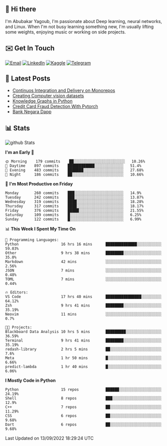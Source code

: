 ## 👋 Hi there

I'm Abubakar Yagoub, I'm passionate about Deep learning, neural networks, and
Linux. When I'm not busy learning something new, I'm usually lifting some
weights, enjoying music or working on side projects.

## ✉️ Get In Touch

[![Email](https://img.shields.io/badge/Email-f1f1f1?style=for-the-badge&logo=gmail&logoColor=0f111a)](mailto:git@blacksuan19.dev)
[![LinkedIn](https://img.shields.io/badge/LinkedIn-0077B5?style=for-the-badge&logo=linkedin&logoColor=white)](https://www.linkedin.com/in/blacksuan19/)
[![Kaggle](https://img.shields.io/badge/Kaggle-5acfff?style=for-the-badge&logo=kaggle&logoColor=white)](http://kaggle.com/abubakaryagob/)
[![Telegram](https://img.shields.io/badge/Telegram-2CA5E0?style=for-the-badge&logo=telegram&logoColor=white)](https://t.me/blacksuan19)

## 📩 Latest Posts

<!-- BLOG-POST-LIST:START -->
- [Continuos Integration and Delivery on Monorepos](http://blacksuan19.dev/blog/github-actions-monorepos/)
- [Creating Computer vision datasets](http://blacksuan19.dev/blog/creating-datasets/)
- [Knowledge Graphs in Python](http://blacksuan19.dev/projects/Knowledge_Graphs/)
- [Credit Card Fraud Detection With Pytorch](http://blacksuan19.dev/projects/credit-card-fraud-detection-with-pytorch/)
- [Bank Negara Dapp](http://blacksuan19.dev/projects/bank-negara/)
<!-- BLOG-POST-LIST:END -->

## 📊 Stats

![github Stats](https://github-readme-stats.vercel.app/api?username=blacksuan19&theme=github_dark&show_icons=true&count_private=true&custom_title=Github%20Stats&hide_border=true)

<!--START_SECTION:waka-->
**I'm an Early 🐤** 

```text
🌞 Morning    179 commits    ██░░░░░░░░░░░░░░░░░░░░░░░   10.26% 
🌆 Daytime    897 commits    ████████████░░░░░░░░░░░░░   51.4% 
🌃 Evening    483 commits    ███████░░░░░░░░░░░░░░░░░░   27.68% 
🌙 Night      186 commits    ██░░░░░░░░░░░░░░░░░░░░░░░   10.66%

```
📅 **I'm Most Productive on Friday** 

```text
Monday       260 commits    ███░░░░░░░░░░░░░░░░░░░░░░   14.9% 
Tuesday      242 commits    ███░░░░░░░░░░░░░░░░░░░░░░   13.87% 
Wednesday    319 commits    ████░░░░░░░░░░░░░░░░░░░░░   18.28% 
Thursday     317 commits    ████░░░░░░░░░░░░░░░░░░░░░   18.17% 
Friday       376 commits    █████░░░░░░░░░░░░░░░░░░░░   21.55% 
Saturday     109 commits    █░░░░░░░░░░░░░░░░░░░░░░░░   6.25% 
Sunday       122 commits    █░░░░░░░░░░░░░░░░░░░░░░░░   6.99%

```


📊 **This Week I Spent My Time On** 

```text
💬 Programming Languages: 
Python                   16 hrs 16 mins      ██████████████░░░░░░░░░░░   59.03% 
Other                    9 hrs 38 mins       ████████░░░░░░░░░░░░░░░░░   35.0% 
Markdown                 42 mins             ░░░░░░░░░░░░░░░░░░░░░░░░░   2.56% 
JSON                     7 mins              ░░░░░░░░░░░░░░░░░░░░░░░░░   0.48% 
TOML                     7 mins              ░░░░░░░░░░░░░░░░░░░░░░░░░   0.44%

🔥 Editors: 
VS Code                  17 hrs 40 mins      ████████████████░░░░░░░░░   64.12% 
Zsh                      9 hrs 41 mins       ████████░░░░░░░░░░░░░░░░░   35.19% 
Neovim                   11 mins             ░░░░░░░░░░░░░░░░░░░░░░░░░   0.7%

🐱‍💻 Projects: 
Blackboard Data Analysis 10 hrs 5 mins       █████████░░░░░░░░░░░░░░░░   36.59% 
Terminal                 9 hrs 41 mins       ████████░░░░░░░░░░░░░░░░░   35.19% 
redash-library           2 hrs 5 mins        ██░░░░░░░░░░░░░░░░░░░░░░░   7.6% 
Meta                     1 hr 50 mins        █░░░░░░░░░░░░░░░░░░░░░░░░   6.66% 
predict-lambda           1 hr 40 mins        █░░░░░░░░░░░░░░░░░░░░░░░░   6.06%

```

**I Mostly Code in Python** 

```text
Python                   15 repos            ██████░░░░░░░░░░░░░░░░░░░   24.19% 
Shell                    8 repos             ███░░░░░░░░░░░░░░░░░░░░░░   12.9% 
C++                      7 repos             ██░░░░░░░░░░░░░░░░░░░░░░░   11.29% 
CSS                      6 repos             ██░░░░░░░░░░░░░░░░░░░░░░░   9.68% 
Dart                     6 repos             ██░░░░░░░░░░░░░░░░░░░░░░░   9.68%

```



 Last Updated on 13/09/2022 18:29:24 UTC
<!--END_SECTION:waka-->
